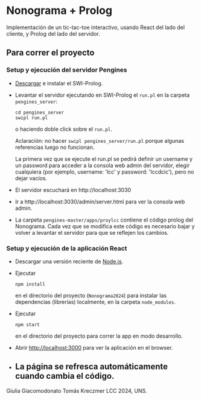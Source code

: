 # Nonograma + Prolog

Implementación de un tic-tac-toe interactivo, usando React del lado del cliente, y Prolog del lado del servidor.

## Para correr el proyecto

### Setup y ejecución del servidor Pengines
- [Descargar](https://www.swi-prolog.org/Download.html) e instalar el SWI-Prolog.

- Levantar el servidor ejecutando en SWI-Prolog el `run.pl` en la carpeta `pengines_server`: 

  `cd pengines_server`\
  `swipl run.pl`
  
  o haciendo doble click sobre el `run.pl`.

  Aclaración: no hacer `swipl pengines_server/run.pl` porque algunas referencias luego no funcionan.

  La primera vez que se ejecute el run.pl se pedirá definir un username y un password para acceder a la consola web admin del servidor, elegir cualquiera (por ejemplo, username: 'lcc' y password: 'lccdcic'), pero no dejar vacíos.

- El servidor escuchará en http://localhost:3030

- Ir a http://localhost:3030/admin/server.html para ver la consola web admin.

- La carpeta `pengines-master/apps/proylcc` contiene el código prolog del Nonograma. Cada vez que se modifica este código es necesario bajar y volver a levantar el servidor para que se reflejen los cambios.

### Setup y ejecución de la aplicación React

- Descargar una versión reciente de [Node.js](https://nodejs.org/en/).

- Ejecutar 

  `npm install` 

  en el directorio del proyecto (`Nonograma2024`) para instalar las dependencias (librerías)
localmente, en la carpeta `node_modules`.

- Ejecutar

    `npm start`

    en el directorio del proyecto para correr la app en modo desarrollo.

- Abrir [http://localhost:3000](http://localhost:3000) para ver la aplicación en el browser.

- La página se refresca automáticamente cuando cambia el código.
  ----------------------------------------------------------------------------------------------------------
Giulia Giacomodonato
Tomás Kreczmer 
LCC 2024, UNS.
